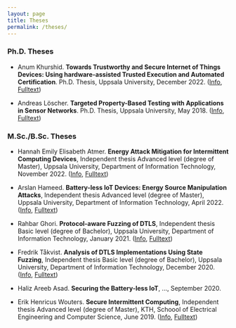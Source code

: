 ```yaml
---
layout: page
title: Theses
permalink: /theses/
---
```


### Ph.D. Theses

- Anum Khurshid. **Towards Trustworthy and Secure Internet of Things Devices: Using hardware-assisted Trusted Execution and Automated Certification**. Ph.D. Thesis, Uppsala University, December 2022. ([Info](https://www.diva-portal.org/smash/record.jsf?pid=diva2:1705967), [Fulltext](https://www.diva-portal.org/smash/get/diva2:1705967/FULLTEXT01.pdf))

- Andreas Löscher. **Targeted Property-Based Testing with Applications in Sensor Networks**. Ph.D. Thesis, Uppsala University, May 2018. ([Info](https://www.diva-portal.org/smash/record.jsf?pid=diva2:1195475), [Fulltext](https://www.diva-portal.org/smash/get/diva2:1195475/FULLTEXT01.pdf))

### M.Sc./B.Sc. Theses

- Hannah Emily Elisabeth Atmer. **Energy Attack Mitigation for Intermittent Computing Devices**, Independent thesis Advanced level (degree of Master), Uppsala University, Department of Information Technology, November 2022. ([Info](http://www.diva-portal.org/smash/record.jsf?pid=diva2:1710147), [Fulltext](http://www.diva-portal.org/smash/get/diva2:1710147/FULLTEXT01.pdf))

- Arslan Hameed. **Battery-less IoT Devices: Energy Source Manipulation Attacks**, Independent thesis Advanced level (degree of Master), Uppsala University, Department of Information Technology, April 2022. ([Info](http://www.diva-portal.org/smash/record.jsf?pid=diva2:1651573), [Fulltext](http://www.diva-portal.org/smash/get/diva2:1651573/FULLTEXT01.pdf))

- Rahbar Ghori. **Protocol-aware Fuzzing of DTLS**, Independent thesis Basic level (degree of Bachelor), Uppsala University, Department of Information Technology, January 2021. ([Info](http://www.diva-portal.org/smash/record.jsf?pid=diva2:1630907), [Fulltext](http://www.diva-portal.org/smash/get/diva2:1630907/FULLTEXT01.pdf))

- Fredrik Tåkvist. **Analysis of DTLS Implementations Using State Fuzzing**, Independent thesis Basic level (degree of Bachelor), Uppsala University, Department of Information Technology, December 2020. ([Info](http://www.diva-portal.org/smash/record.jsf?pid=diva2:1509544), [Fulltext](http://www.diva-portal.org/smash/get/diva2:1509544/FULLTEXT01.pdf))

- Haliz Areeb Asad. **Securing the Battery-less IoT**, ..., September 2020.

- Erik Henricus Wouters. **Secure Intermittent Computing**, Independent thesis Advanced level (degree of Master), KTH, Schoool of Electrical Engineering and Computer Science, June 2019. ([Info](http://www.diva-portal.org/smash/record.jsf?pid=diva2:1333932), [Fulltext](http://www.diva-portal.org/smash/get/diva2:1333932/FULLTEXT01.pdf))
